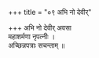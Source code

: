 +++
title = "०९ अभि नो देवीर्"

+++
अभि नो देवीर् अवसा  
महाशर्मणा नृपत्नीः ।  
अच्छिन्नपत्राः सचन्ताम् ॥